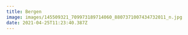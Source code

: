 ```yaml
---
title: Bergen
image: images/145509321_709973189714060_8807371007434732011_n.jpg
date: 2021-04-25T11:23:40.387Z
---
```

